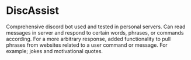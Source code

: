 # DiscAssist
Comprehensive discord bot used and tested in personal servers. Can read messages in server and respond to certain words, phrases, or commands according. For a more arbitrary response, added functionality to pull phrases from websites related to a user command or message. For example; jokes and motivational quotes.
